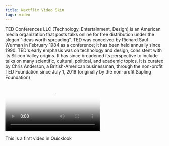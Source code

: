 ```yaml
---
title: Nextflix Video Skin
tags: video
---
```


TED Conferences LLC (Technology, Entertainment, Design) is an American media organization that posts talks online for free distribution under the slogan "ideas worth spreading". TED was conceived by Richard Saul Wurman in February 1984 as a conference; it has been held annually since 1990. TED's early emphasis was on technology and design, consistent with its Silicon Valley origins. It has since broadened its perspective to include talks on many scientific, cultural, political, and academic topics. It is curated by Chris Anderson, a British-American businessman, through the non-profit TED Foundation since July 1, 2019 (originally by the non-profit Sapling Foundation)

<link rel="stylesheet" href="/assets/css/player.css">
<script src="/assets/js/players.js"></script>
<script src="/assets/js/player.js"></script>
<video controls crossorigin playsinline poster="https://static.yeah1.com/uploads/editors/26/2019/10/13/NSWRN9JjTMJFGatXVC7D8bovm1rsy8hXeNTVL8Ey.png" id="player">
	<source src="https://www.dropbox.com/s/m9pcwde1l4vhp19/Anh%20%C4%90%C3%A1nh%20R%C6%A1i%20Ng%C6%B0%E1%BB%9Di%20Y%C3%AAu%20N%C3%A0y%20-%20Andiez%20ft.%20AMEE%20-%20OST%20%23TTVKOBE.webm?dl=0" type="video/webm" size="1080">
	<track kind="captions" label="English" srclang="en" default src="https://cdn.plyr.io/static/demo/View_From_A_Blue_Moon_Trailer-HD.en.vtt">
	<track kind="captions" label="Français" srclang="fr" src="https://cdn.plyr.io/static/demo/View_From_A_Blue_Moon_Trailer-HD.fr.vtt">
</video>

This is a first video in Quicklook
